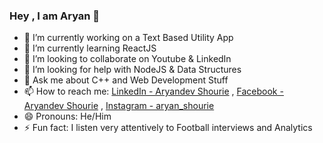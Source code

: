 ### Hey , I am Aryan 👋




- 🔭 I’m currently working on a Text Based Utility App
- 🌱 I’m currently learning ReactJS
- 👯 I’m looking to collaborate on Youtube & LinkedIn
- 🤔 I’m looking for help with NodeJS & Data Structures
- 💬 Ask me about C++ and Web Development Stuff
- 📫 How to reach me: [LinkedIn - Aryandev Shourie](https://www.linkedin.com/in/aryandev-shourie-175025229/) , [Facebook - Aryandev Shourie](https://www.facebook.com/aryandev.shourie/) , [Instagram - aryan_shourie](https://www.instagram.com/aryan_shourie/)
- 😄 Pronouns: He/Him
- ⚡ Fun fact: I listen very attentively to Football interviews and Analytics
